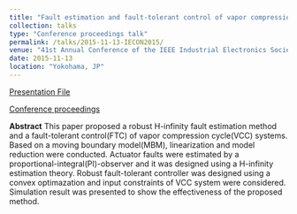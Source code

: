 ```yaml
---
title: "Fault estimation and fault-tolerant control of vapor compression cycle systems"
collection: talks
type: "Conference proceedings talk"
permalink: /talks/2015-11-13-IECON2015/
venue: "41st Annual Conference of the IEEE Industrial Electronics Society"
date: 2015-11-13
location: "Yokohama, JP"
---
```


[Presentation File](http://positiveban.github.io/IECON2015.pdf)

[Conference proceedings](https://ieeexplore.ieee.org/xpl/mostRecentIssue.jsp?punumber=7378180)

__Abstract__
This paper proposed a robust H-infinity fault estimation method and a fault-tolerant control(FTC) of vapor compression cycle(VCC) systems. Based on a moving boundary model(MBM), linearization and model reduction were conducted. Actuator faults were estimated by a proportional-integral(PI)-observer and it was designed using a H-infinity estimation theory. Robust fault-tolerant controller was designed using a convex optimazation and input constraints of VCC system were considered. Simulation result was presented to show the effectiveness of the proposed method.
